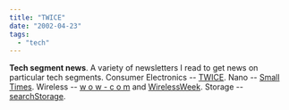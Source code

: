 ```yaml
---
title: "TWICE"
date: "2002-04-23"
tags: 
  - "tech"
---
```


**Tech segment news**. A variety of newsletters I read to get news on particular tech segments. Consumer Electronics -- [TWICE](http://www.tvinsite.com/twice/index.asp?layout=twice). Nano -- [Small Times](http://www.smalltimes.com/index.cfm). Wireless -- [w o w - c o m](http://cellular.wow-com.com/) and [WirelessWeek](http://www.wirelessweek.com/). Storage -- [searchStorage](http://searchstorage.techtarget.com/).
